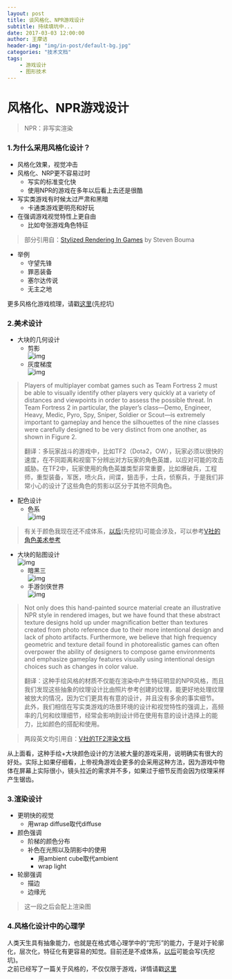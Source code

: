 ```yaml
---
layout: post
title: 谈风格化、NPR游戏设计
subtitle: 持续填坑中...
date: 2017-03-03 12:00:00
author: 王摩诘
header-img: "img/in-post/default-bg.jpg"
categories: "技术文档"
tags:
    - 游戏设计
    - 图形技术
---
```


# 风格化、NPR游戏设计
> NPR：非写实渲染

### 1.为什么采用风格化设计？
* 风格化效果，视觉冲击
* 风格化、NRP更不容易过时
	* 写实的标准变化快
	* 使用NPR的游戏在多年以后看上去还是很酷
* 写实类游戏有时候太过严肃和黑暗
	* 卡通类游戏更明亮和好玩
* 在强调游戏视觉特性上更自由
	* 比如夸张游戏角色特征 

> 部分引用自：[Stylized Rendering In Games](https://s3-ap-southeast-1.amazonaws.com/erbuc/files/42add4c2-73f9-4201-b03f-1d637b8a8145.pdf) by Steven Bouma

* 举例
	* 守望先锋
	* 罪恶装备
	* 塞尔达传说
	- 无主之地

更多风格化游戏梳理，请戳[这里]()(先挖坑)

### 2.美术设计
* 大块的几何设计
	* 剪影  
![img](/img/in-post/talk-npr/jianying.jpg)
	* 灰度梯度  
![img](/img/in-post/talk-npr/huidu.jpg)

> Players of multiplayer combat games such as Team Fortress 2 must be able to visually identify other players very quickly at a variety of distances and viewpoints in order to assess the possible threat. In Team Fortress 2 in particular, the player’s class—Demo, Engineer, Heavy, Medic, Pyro, Spy, Sniper, Soldier or Scout—is extremely important to gameplay and hence the silhouettes of the nine classes were carefully designed to be very distinct from one another, as shown in Figure 2. 
> 
> 翻译：多玩家战斗的游戏中，比如TF2（Dota2，OW），玩家必须以很快的速度，在不同距离和视窗下分辨出对方玩家的角色英雄，以应对可能的攻击威胁。在TF2中，玩家使用的角色英雄类型非常重要，比如爆破兵，工程师，重型装备，军医，喷火兵，间谍，狙击手，士兵，侦察兵，于是我们非常小心的设计了这些角色的剪影以区分于其他不同角色。

* 配色设计
	* 色系  
![img](/img/in-post/talk-npr/owrenwu.jpeg)

> 有关于颜色我现在还不成体系，[以后]()(先挖坑)可能会涉及，可以参考[V社的角色美术参考](https://support.steampowered.com/kb/9334-YDXV-8590/dota-2-workshop-character-art-guide)


* 大块的贴图设计  
![img](/img/in-post/talk-npr/dakuaitietu.jpg)  
	* 暗黑三  
![img](/img/in-post/talk-npr/anheisantietu.jpeg)  
    - 手游剑侠世界  
![img](/img/in-post/talk-npr/jianxiashijie.jpg)  

> Not only does this hand-painted source material create an illustrative NPR style in rendered images, but we have found that these abstract texture designs hold up under magnification better than textures created from photo reference due to their more intentional design and lack of photo artifacts. Furthermore, we believe that high frequency geometric and texture detail found in photorealistic games can often overpower the ability of designers to compose game environments and emphasize gameplay features visually using intentional design choices such as changes in color value.
> 
> 翻译：这种手绘风格的材质不仅能在渲染中产生特征明显的NPR风格，而且我们发现这些抽象的纹理设计比由照片参考创建的纹理，能更好地处理纹理被放大的情况，因为它们更具有有意的设计，并且没有多余的事实细节。 此外，我们相信在写实类游戏的场景环境的设计和视觉特性的强调上，高频率的几何和纹理细节，经常会影响到设计师在使用有意的设计选择上的能力，比如颜色的搭配和使用。

> 两段英文均引用自：[V社的TF2渲染文档](http://www.valvesoftware.com/publications/2007/NPAR07_IllustrativeRenderingInTeamFortress2.pdf)  

从上面看，这种手绘+大块颜色设计的方法被大量的游戏采用，说明确实有很大的好处。实际上如果仔细看，上帝视角游戏会更多的会采用这种方法，因为游戏中物体在屏幕上实际很小，镜头拉近的需求并不多，如果过于细节反而会因为纹理采样产生锯齿。


### 3.渲染设计
* 更明快的视觉
	* 用wrap diffuse取代diffuse
* 颜色强调
	* 阶梯的颜色分布
	* 补色在光照以及阴影中的使用 
		- 用ambient cube取代ambient
		- wrap light
* 轮廓强调
	* 描边
	* 边缘光

> 这一段之后会配上渲染图

### 4.风格化设计中的心理学
人类天生具有抽象能力，也就是在格式塔心理学中的“完形”的能力，于是对于轮廓化，层次化，特征化有更容易的知觉。目前还是不成体系，[以后]()可能会写(先挖坑)。  
之前已经写了一篇关于风格的，不仅仅限于游戏，详情请戳[这里](/2017/03/01/talk-style/)


